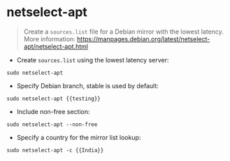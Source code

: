 # netselect-apt

> Create a `sources.list` file for a Debian mirror with the lowest latency.
> More information: <https://manpages.debian.org/latest/netselect-apt/netselect-apt.html>

- Create `sources.list` using the lowest latency server:

`sudo netselect-apt`

- Specify Debian branch, stable is used by default:

`sudo netselect-apt {{testing}}`

- Include non-free section:

`sudo netselect-apt --non-free`

- Specify a country for the mirror list lookup:

`sudo netselect-apt -c {{India}}`
